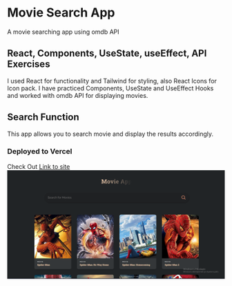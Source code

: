 # Movie Search App
A movie searching app using omdb API
## React, Components, UseState, useEffect, API Exercises
I used React for functionality and Tailwind for styling, also React Icons for Icon pack. I have practiced Components, UseState and UseEffect Hooks and worked with omdb API for displaying movies.
## Search Function 
This app allows you to search movie and display the results accordingly.
### Deployed to Vercel
Check Out [Link to site](https://movie-search-amrrkg09f-arifcaliskan.vercel.app)
![Image](https://github.com/arifcaliskan/MovieSearchApp/blob/main/MovieSearchApp.png)
